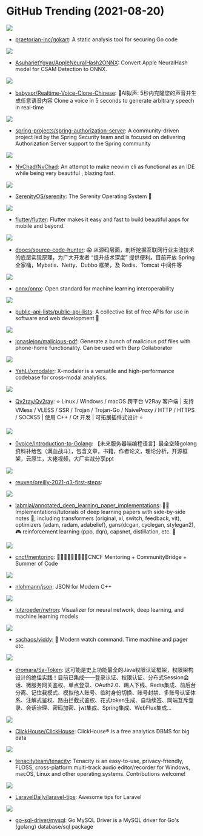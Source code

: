 # GitHub Trending (2021-08-20)

![](https://img.shields.io/badge/Go-New%20500-green?style=flat-square&logo=appveyor)
- [praetorian-inc/gokart](https://github.com/praetorian-inc/gokart): A static analysis tool for securing Go code

![](https://img.shields.io/badge/Python-New%20382-green?style=flat-square&logo=appveyor)
- [AsuharietYgvar/AppleNeuralHash2ONNX](https://github.com/AsuharietYgvar/AppleNeuralHash2ONNX): Convert Apple NeuralHash model for CSAM Detection to ONNX.

![](https://img.shields.io/badge/Python-New%20397-green?style=flat-square&logo=appveyor)
- [babysor/Realtime-Voice-Clone-Chinese](https://github.com/babysor/Realtime-Voice-Clone-Chinese): 🚀AI拟声: 5秒内克隆您的声音并生成任意语音内容 Clone a voice in 5 seconds to generate arbitrary speech in real-time

![](https://img.shields.io/badge/Java-New%2092-green?style=flat-square&logo=appveyor)
- [spring-projects/spring-authorization-server](https://github.com/spring-projects/spring-authorization-server): A community-driven project led by the Spring Security team and is focused on delivering Authorization Server support to the Spring community

![](https://img.shields.io/badge/Lua-New%20739-green?style=flat-square&logo=appveyor)
- [NvChad/NvChad](https://github.com/NvChad/NvChad): An attempt to make neovim cli as functional as an IDE while being very beautiful , blazing fast.

![](https://img.shields.io/badge/C%2B%2B-New%20134-green?style=flat-square&logo=appveyor)
- [SerenityOS/serenity](https://github.com/SerenityOS/serenity): The Serenity Operating System 🐞

![](https://img.shields.io/badge/Dart-New%20223-green?style=flat-square&logo=appveyor)
- [flutter/flutter](https://github.com/flutter/flutter): Flutter makes it easy and fast to build beautiful apps for mobile and beyond.

![](https://img.shields.io/badge/Java-New%2052-green?style=flat-square&logo=appveyor)
- [doocs/source-code-hunter](https://github.com/doocs/source-code-hunter): 😱 从源码层面，剖析挖掘互联网行业主流技术的底层实现原理，为广大开发者 “提升技术深度” 提供便利。目前开放 Spring 全家桶，Mybatis、Netty、Dubbo 框架，及 Redis、Tomcat 中间件等

![](https://img.shields.io/badge/C%2B%2B-New%2022-green?style=flat-square&logo=appveyor)
- [onnx/onnx](https://github.com/onnx/onnx): Open standard for machine learning interoperability

![](https://img.shields.io/badge/Python-New%20193-green?style=flat-square&logo=appveyor)
- [public-api-lists/public-api-lists](https://github.com/public-api-lists/public-api-lists): A collective list of free APIs for use in software and web development 🚀

![](https://img.shields.io/badge/Python-New%20119-green?style=flat-square&logo=appveyor)
- [jonaslejon/malicious-pdf](https://github.com/jonaslejon/malicious-pdf): Generate a bunch of malicious pdf files with phone-home functionality. Can be used with Burp Collaborator

![](https://img.shields.io/badge/Python-New%2097-green?style=flat-square&logo=appveyor)
- [YehLi/xmodaler](https://github.com/YehLi/xmodaler): X-modaler is a versatile and high-performance codebase for cross-modal analytics.

![](https://img.shields.io/badge/C%2B%2B-New%20113-green?style=flat-square&logo=appveyor)
- [Qv2ray/Qv2ray](https://github.com/Qv2ray/Qv2ray): ⭐ Linux / Windows / macOS 跨平台 V2Ray 客户端 | 支持 VMess / VLESS / SSR / Trojan / Trojan-Go / NaiveProxy / HTTP / HTTPS / SOCKS5 | 使用 C++ / Qt 开发 | 可拓展插件式设计 ⭐

![](https://img.shields.io/badge/none-New%20266-green?style=flat-square&logo=appveyor)
- [0voice/Introduction-to-Golang](https://github.com/0voice/Introduction-to-Golang): 【未来服务器端编程语言】最全空降golang资料补给包（满血战斗），包含文章，书籍，作者论文，理论分析，开源框架，云原生，大佬视频，大厂实战分享ppt

![](https://img.shields.io/badge/HTML-New%204-green?style=flat-square&logo=appveyor)
- [reuven/oreilly-2021-q3-first-steps](https://github.com/reuven/oreilly-2021-q3-first-steps): 

![](https://img.shields.io/badge/Jupyter%20Notebook-New%20357-green?style=flat-square&logo=appveyor)
- [labmlai/annotated_deep_learning_paper_implementations](https://github.com/labmlai/annotated_deep_learning_paper_implementations): 🧑‍🏫 Implementations/tutorials of deep learning papers with side-by-side notes 📝; including transformers (original, xl, switch, feedback, vit), optimizers (adam, radam, adabelief), gans(dcgan, cyclegan, stylegan2), 🎮 reinforcement learning (ppo, dqn), capsnet, distillation, etc. 🧠

![](https://img.shields.io/badge/none-New%2015-green?style=flat-square&logo=appveyor)
- [cncf/mentoring](https://github.com/cncf/mentoring): 👩🏿‍🎓👨🏽‍🎓👩🏻‍🎓CNCF Mentoring + CommunityBridge + Summer of Code

![](https://img.shields.io/badge/C%2B%2B-New%20180-green?style=flat-square&logo=appveyor)
- [nlohmann/json](https://github.com/nlohmann/json): JSON for Modern C++

![](https://img.shields.io/badge/JavaScript-New%2065-green?style=flat-square&logo=appveyor)
- [lutzroeder/netron](https://github.com/lutzroeder/netron): Visualizer for neural network, deep learning, and machine learning models

![](https://img.shields.io/badge/Go-New%20120-green?style=flat-square&logo=appveyor)
- [sachaos/viddy](https://github.com/sachaos/viddy): 👀 Modern watch command. Time machine and pager etc.

![](https://img.shields.io/badge/Java-New%2045-green?style=flat-square&logo=appveyor)
- [dromara/Sa-Token](https://github.com/dromara/Sa-Token): 这可能是史上功能最全的Java权限认证框架，权限架构设计的绝佳实践！目前已集成——登录认证、权限认证、分布式Session会话、微服务网关鉴权、单点登录、OAuth2.0、踢人下线、Redis集成、前后台分离、记住我模式、模拟他人账号、临时身份切换、账号封禁、多账号认证体系、注解式鉴权、路由拦截式鉴权、花式token生成、自动续签、同端互斥登录、会话治理、密码加密、jwt集成、Spring集成、WebFlux集成...

![](https://img.shields.io/badge/C%2B%2B-New%2024-green?style=flat-square&logo=appveyor)
- [ClickHouse/ClickHouse](https://github.com/ClickHouse/ClickHouse): ClickHouse® is a free analytics DBMS for big data

![](https://img.shields.io/badge/C%2B%2B-New%2062-green?style=flat-square&logo=appveyor)
- [tenacityteam/tenacity](https://github.com/tenacityteam/tenacity): Tenacity is an easy-to-use, privacy-friendly, FLOSS, cross-platform multi-track audio editor/recorder for Windows, macOS, Linux and other operating systems. Contributions welcome!

![](https://img.shields.io/badge/none-New%20125-green?style=flat-square&logo=appveyor)
- [LaravelDaily/laravel-tips](https://github.com/LaravelDaily/laravel-tips): Awesome tips for Laravel

![](https://img.shields.io/badge/Go-New%2060-green?style=flat-square&logo=appveyor)
- [go-sql-driver/mysql](https://github.com/go-sql-driver/mysql): Go MySQL Driver is a MySQL driver for Go's (golang) database/sql package

